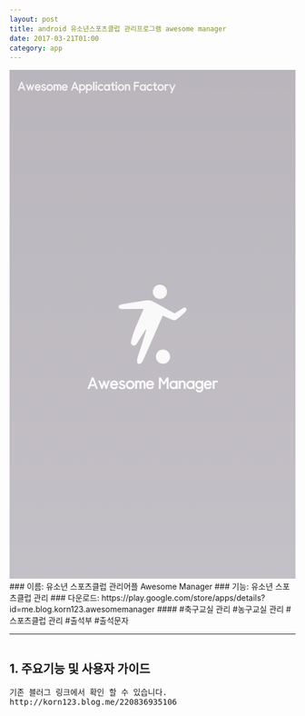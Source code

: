 ```yaml
---
layout: post
title: android 유소년스포츠클럽 관리프로그램 awesome manager
date: 2017-03-21T01:00
category: app
---
```


<img class="fit image" src="/images/post/app_awesomemanager01.png">
### 이름: 유소년 스포츠클럽 관리어플 Awesome Manager
### 기능: 유소년 스포츠클럽 관리
### 다운로드: https://play.google.com/store/apps/details?id=me.blog.korn123.awesomemanager
#### #축구교실 관리 #농구교실 관리 #스포츠클럽 관리 #출석부 #출석문자

---

<pre>
</pre>


## 1. 주요기능 및 사용자 가이드
<pre>
기존 블러그 링크에서 확인 할 수 있습니다.
http://korn123.blog.me/220836935106
</pre>


